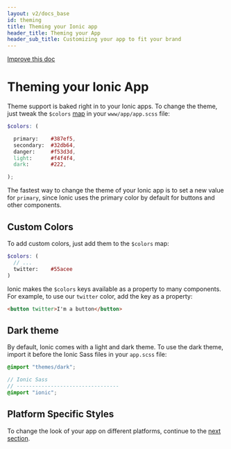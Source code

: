 ```yaml
---
layout: v2/docs_base
id: theming
title: Theming your Ionic app
header_title: Theming your App
header_sub_title: Customizing your app to fit your brand
---
```

<div class="improve-docs">
  <a href='https://github.com/driftyco/ionic-site/edit/master/docs/v2/theming/theming-your-app/index.md'>
    Improve this doc
  </a>
</div>

<h1 class="title">Theming your Ionic App</h1>

Theme support is baked right in to your Ionic apps. To change the theme, just tweak the `$colors` [map](http://sass-lang.com/documentation/file.SASS_REFERENCE.html#maps) in your `www/app/app.scss` file:

```scss
$colors: (

  primary:    #387ef5,
  secondary:  #32db64,
  danger:     #f53d3d,
  light:      #f4f4f4,
  dark:       #222,

);

```

The fastest way to change the theme of your Ionic app is to set a new value for `primary`, since Ionic uses the primary color by default for buttons and other components.

## Custom Colors

To add custom colors, just add them to the `$colors` map:

```scss
$colors: (
  // ...
  twitter:    #55acee
)
```

Ionic makes the `$colors` keys available as a property to many components. For example, to use our `twitter` color, add the key as a property:

```html
<button twitter>I'm a button</button>
```

## Dark theme

By default, Ionic comes with a light and dark theme. To use the dark theme, import it before the Ionic Sass files in your `app.scss` file:

```scss
@import "themes/dark";

// Ionic Sass
// ---------------------------------
@import "ionic";
```

## Platform Specific Styles

To change the look of your app on different platforms, continue to the [next section](../platform-specific-styles/).
